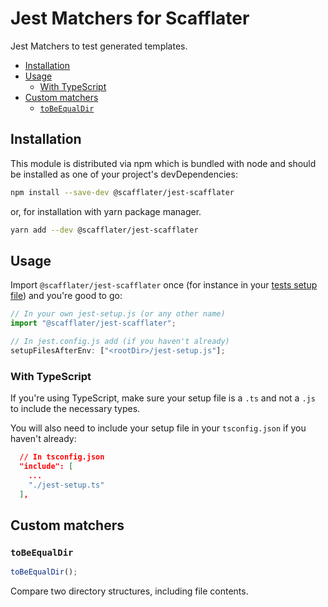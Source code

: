 # Jest Matchers for Scafflater

Jest Matchers to test generated templates.

<!-- START doctoc generated TOC please keep comment here to allow auto update -->
<!-- DON'T EDIT THIS SECTION, INSTEAD RE-RUN doctoc TO UPDATE -->

- [Installation](#installation)
- [Usage](#usage)
  - [With TypeScript](#with-typescript)
- [Custom matchers](#custom-matchers)
  - [`toBeEqualDir`](#tobeequaldir)

<!-- END doctoc generated TOC please keep comment here to allow auto update -->

## Installation

This module is distributed via npm which is bundled with node and should be installed as one of your project's devDependencies:

```bash
npm install --save-dev @scafflater/jest-scafflater
```

or, for installation with yarn package manager.

```bash
yarn add --dev @scafflater/jest-scafflater
```

## Usage

Import `@scafflater/jest-scafflater` once (for instance in your [tests setup
file][]) and you're good to go:

[tests setup file]: https://jestjs.io/docs/en/configuration.html#setupfilesafterenv-array

```javascript
// In your own jest-setup.js (or any other name)
import "@scafflater/jest-scafflater";

// In jest.config.js add (if you haven't already)
setupFilesAfterEnv: ["<rootDir>/jest-setup.js"];
```

### With TypeScript

If you're using TypeScript, make sure your setup file is a `.ts` and not a `.js`
to include the necessary types.

You will also need to include your setup file in your `tsconfig.json` if you
haven't already:

```json
  // In tsconfig.json
  "include": [
    ...
    "./jest-setup.ts"
  ],
```

## Custom matchers

### `toBeEqualDir`

```javascript
toBeEqualDir();
```

Compare two directory structures, including file contents.
